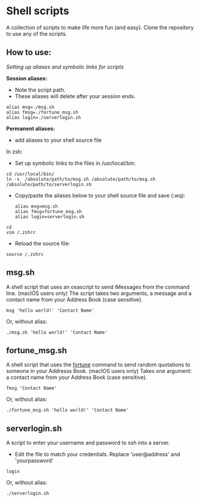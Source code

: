 # Shell scripts 
A collection of scripts to make life more fun (and easy). Clone the repository to use any of the scripts.

## How to use:
*Setting up aliases and symbolic links for scripts*

__Session aliases:__
- Note the script path.
- These aliases will delete after your session ends.
```
alias msg=./msg.sh
alias fmsg=./fortune_msg.sh
alias login=./serverlogin.sh
```

__Permanent aliases:__
- add aliases to your shell source file

In zsh:
- Set up symbolic links to the files in /usr/local/bin:
```
cd /usr/local/bin/
ln -s  /absolute/path/to/msg.sh /absolute/path/to/msg.sh /absolute/path/to/serverlogin.sh 
```
- Copy/paste the aliases below to your shell source file and save (:wq):
  ```
  alias msg=msg.sh
  alias fmsg=fortune_msg.sh
  alias login=serverlogin.sh
  ```
```
cd
vim /.zshrc
```
- Reload the source file: 
```
source /.zshrc
```

## msg.sh
A shell script that uses an osascript to send iMessages from the command line. (macIOS users only) 
The script takes two arguments, a message and a contact name from your Address Book (case sensitive).
```
msg 'hello world!' 'Contact Name'
```
Or, without alias:
```
./msg.sh 'hello world!' 'Contact Name'
```

## fortune_msg.sh
A shell script that uses the [fortune](https://linux.die.net/man/6/fortune) command to send random quotations to someone in your Addresss Book. (macIOS users only) 
Takes one argument: a contact name from your Address Book (case sensitive).
```
fmsg 'Contact Name'
```
Or, without alias:
```
./fortune_msg.sh 'hello world!' 'Contact Name'
```

## serverlogin.sh
A script to enter your username and password to ssh into a server. 
- Edit the file to match your credentials. Replace 'user@address' and 'yourpassword'
```
login
```
Or, without alias:
```
./serverlogin.sh
```
